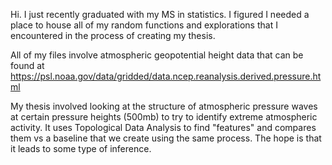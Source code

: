 Hi. I just recently graduated with my MS in statistics. I figured I needed a place to house all of my random functions and explorations that I encountered in the process of creating my thesis.

All of my files involve atmospheric geopotential height data that can be found at https://psl.noaa.gov/data/gridded/data.ncep.reanalysis.derived.pressure.html

My thesis involved looking at the structure of atmospheric pressure waves at certain pressure heights (500mb) to try to identify extreme atmospheric activity. It uses Topological Data Analysis to find "features" and compares them vs a baseline that we create using the same process. The hope is that it leads to some type of inference.

<!---
bsquishym/bsquishym is a ✨ special ✨ repository because its `README.md` (this file) appears on your GitHub profile.
You can click the Preview link to take a look at your changes.
--->
